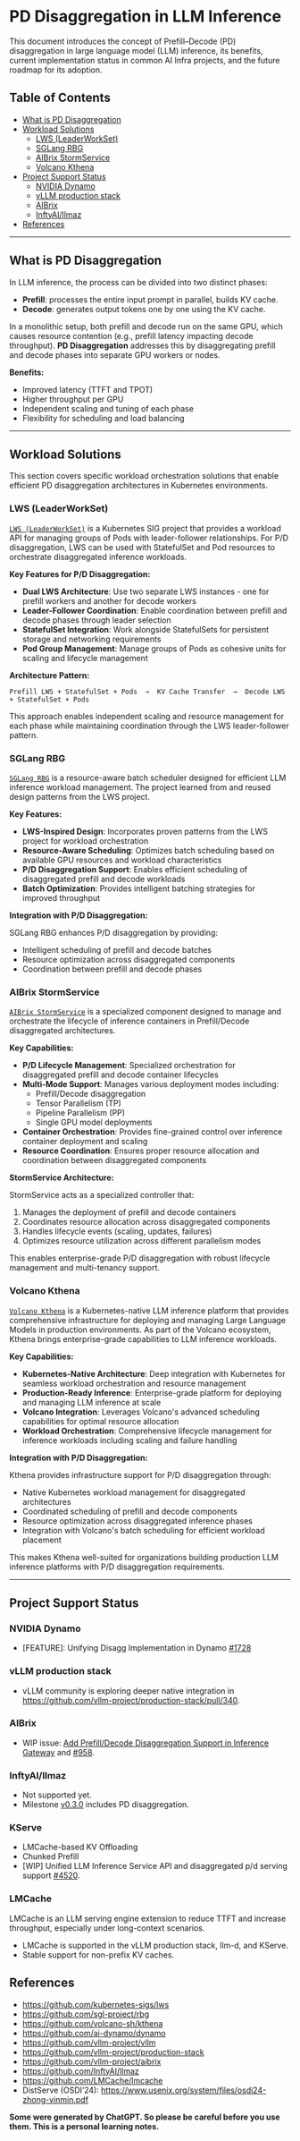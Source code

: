 # PD Disaggregation in LLM Inference

This document introduces the concept of Prefill–Decode (PD) disaggregation in large language model (LLM) inference, its benefits, current implementation status in common AI Infra projects, and the future roadmap for its adoption.

## Table of Contents

- [What is PD Disaggregation](#what-is-pd-disaggregation)
- [Workload Solutions](#workload-solutions)
  - [LWS (LeaderWorkSet)](#lws-leaderworkset)
  - [SGLang RBG](#sglang-rbg)
  - [AIBrix StormService](#aibrix-stormservice)
  - [Volcano Kthena](#volcano-kthena)
- [Project Support Status](#project-support-status)
  - [NVIDIA Dynamo](#nvidia-dynamo)
  - [vLLM production stack](#vllm-production-stack)
  - [AIBrix](#aibrix)
  - [InftyAI/llmaz](#inftyaillmaz)
- [References](#references)

---

## What is PD Disaggregation

In LLM inference, the process can be divided into two distinct phases:

- **Prefill**: processes the entire input prompt in parallel, builds KV cache.
- **Decode**: generates output tokens one by one using the KV cache.

In a monolithic setup, both prefill and decode run on the same GPU, which causes resource contention (e.g., prefill latency impacting decode throughput). **PD Disaggregation** addresses this by disaggregating prefill and decode phases into separate GPU workers or nodes.

**Benefits:**

- Improved latency (TTFT and TPOT)
- Higher throughput per GPU
- Independent scaling and tuning of each phase
- Flexibility for scheduling and load balancing

---

## Workload Solutions

This section covers specific workload orchestration solutions that enable
efficient PD disaggregation architectures in Kubernetes environments.

### LWS (LeaderWorkSet)

[`LWS (LeaderWorkSet)`](https://github.com/kubernetes-sigs/lws) is a
Kubernetes SIG project that provides a workload API for managing groups of
Pods with leader-follower relationships. For P/D disaggregation, LWS can be
used with StatefulSet and Pod resources to orchestrate disaggregated
inference workloads.

**Key Features for P/D Disaggregation:**

- **Dual LWS Architecture**: Use two separate LWS instances - one for prefill
  workers and another for decode workers
- **Leader-Follower Coordination**: Enable coordination between prefill and
  decode phases through leader selection
- **StatefulSet Integration**: Work alongside StatefulSets for persistent
  storage and networking requirements
- **Pod Group Management**: Manage groups of Pods as cohesive units for
  scaling and lifecycle management

**Architecture Pattern:**

```text
Prefill LWS + StatefulSet + Pods  →  KV Cache Transfer  →  Decode LWS + StatefulSet + Pods
```

This approach enables independent scaling and resource management for each
phase while maintaining coordination through the LWS leader-follower pattern.

### SGLang RBG

[`SGLang RBG`](https://github.com/sgl-project/rbg) is a resource-aware batch
scheduler designed for efficient LLM inference workload management. The
project learned from and reused design patterns from the LWS project.

**Key Features:**

- **LWS-Inspired Design**: Incorporates proven patterns from the LWS project
  for workload orchestration
- **Resource-Aware Scheduling**: Optimizes batch scheduling based on
  available GPU resources and workload characteristics
- **P/D Disaggregation Support**: Enables efficient scheduling of disaggregated
  prefill and decode workloads
- **Batch Optimization**: Provides intelligent batching strategies for
  improved throughput

**Integration with P/D Disaggregation:**

SGLang RBG enhances P/D disaggregation by providing:

- Intelligent scheduling of prefill and decode batches
- Resource optimization across disaggregated components
- Coordination between prefill and decode phases

### AIBrix StormService

[`AIBrix StormService`](https://github.com/vllm-project/aibrix/blob/fd8ddd8062602313c5f7b3b7ecbda20e845da647/docs/source/designs/aibrix-stormservice.rst)
is a specialized component designed to manage and orchestrate the lifecycle
of inference containers in Prefill/Decode disaggregated architectures.

**Key Capabilities:**

- **P/D Lifecycle Management**: Specialized orchestration for disaggregated
  prefill and decode container lifecycles
- **Multi-Mode Support**: Manages various deployment modes including:
  - Prefill/Decode disaggregation
  - Tensor Parallelism (TP)
  - Pipeline Parallelism (PP)
  - Single GPU model deployments
- **Container Orchestration**: Provides fine-grained control over inference
  container deployment and scaling
- **Resource Coordination**: Ensures proper resource allocation and
  coordination between disaggregated components

**StormService Architecture:**

StormService acts as a specialized controller that:

1. Manages the deployment of prefill and decode containers
2. Coordinates resource allocation across disaggregated components
3. Handles lifecycle events (scaling, updates, failures)
4. Optimizes resource utilization across different parallelism modes

This enables enterprise-grade P/D disaggregation with robust lifecycle
management and multi-tenancy support.

### Volcano Kthena

[`Volcano Kthena`](https://github.com/volcano-sh/kthena) is a
Kubernetes-native LLM inference platform that provides comprehensive
infrastructure for deploying and managing Large Language Models in production
environments. As part of the Volcano ecosystem, Kthena brings enterprise-grade
capabilities to LLM inference workloads.

**Key Capabilities:**

- **Kubernetes-Native Architecture**: Deep integration with Kubernetes for
  seamless workload orchestration and resource management
- **Production-Ready Inference**: Enterprise-grade platform for deploying and
  managing LLM inference at scale
- **Volcano Integration**: Leverages Volcano's advanced scheduling
  capabilities for optimal resource allocation
- **Workload Orchestration**: Comprehensive lifecycle management for inference
  workloads including scaling and failure handling

**Integration with P/D Disaggregation:**

Kthena provides infrastructure support for P/D disaggregation through:

- Native Kubernetes workload management for disaggregated architectures
- Coordinated scheduling of prefill and decode components
- Resource optimization across disaggregated inference phases
- Integration with Volcano's batch scheduling for efficient workload placement

This makes Kthena well-suited for organizations building production LLM
inference platforms with P/D disaggregation requirements.

---

## Project Support Status

### NVIDIA Dynamo

- [FEATURE]: Unifying Disagg Implementation in Dynamo [#1728](https://github.com/ai-dynamo/dynamo/issues/1728)

### vLLM production stack

- vLLM community is exploring deeper native integration in https://github.com/vllm-project/production-stack/pull/340.

### AIBrix

- WIP issue: [Add Prefill/Decode Disaggregation Support in Inference Gateway](https://github.com/vllm-project/aibrix/issues/1223) and [#958](https://github.com/vllm-project/aibrix/issues/958).

### InftyAI/llmaz

- Not supported yet.
- Milestone [v0.3.0](https://github.com/InftyAI/llmaz/issues/433) includes PD disaggregation.

### KServe

- LMCache-based KV Offloading
- Chunked Prefill
- [WIP] Unified LLM Inference Service API and disaggregated p/d serving support [#4520](https://github.com/kserve/kserve/issues/4520).

### LMCache

LMCache is an LLM serving engine extension to reduce TTFT and increase throughput, especially under long-context scenarios. 

- LMCache is supported in the vLLM production stack, llm-d, and KServe.
- Stable support for non-prefix KV caches.

## References

- https://github.com/kubernetes-sigs/lws
- https://github.com/sgl-project/rbg
- https://github.com/volcano-sh/kthena
- https://github.com/ai-dynamo/dynamo
- https://github.com/vllm-project/vllm
- https://github.com/vllm-project/production-stack
- https://github.com/vllm-project/aibrix
- https://github.com/InftyAI/llmaz
- https://github.com/LMCache/lmcache
- DistServe (OSDI’24): https://www.usenix.org/system/files/osdi24-zhong-yinmin.pdf

**Some were generated by ChatGPT. So please be careful before you use them. This is a personal learning notes.**
